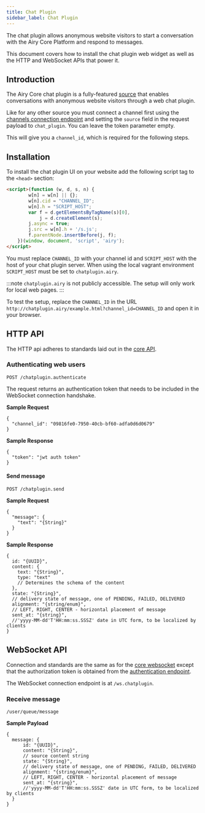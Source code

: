 ```yaml
---
title: Chat Plugin
sidebar_label: Chat Plugin
---
```


The chat plugin allows anonymous website visitors to start a conversation with 
the Airy Core Platform and respond to messages.

This document covers how to install the chat plugin web widget as well as the HTTP and WebSocket APIs that power it.  

## Introduction

The Airy Core chat plugin is a fully-featured [source](./glossary.md#source)
that enables conversations with anonymous website visitors through a web chat
plugin.

Like for any other source you must connect a channel first using the [channels
connection endpoint](api/http.md#connecting-channels) and setting the `source`
field in the request payload to `chat_plugin`. You can leave the token parameter
empty. 

This will give you a `channel_id`, which is required for the following steps.

## Installation

To install the chat plugin UI on your website add the following script tag to the `<head>` section:

```html
<script>(function (w, d, s, n) {
        w[n] = w[n] || {};
        w[n].cid = "CHANNEL_ID";
        w[n].h = "SCRIPT_HOST";
        var f = d.getElementsByTagName(s)[0],
            j = d.createElement(s);
        j.async = true;
        j.src = w[n].h + '/s.js';
        f.parentNode.insertBefore(j, f);
    })(window, document, 'script', 'airy');
</script>
```

You must replace `CHANNEL_ID` with your channel id and `SCRIPT_HOST` with the host of your chat plugin server.
When using the local vagrant environment `SCRIPT_HOST` must be set to `chatplugin.airy`. 

:::note
`chatplugin.airy` is not publicly accessible. The setup will only work for local web pages.
:::

To test the setup, replace the `CHANNEL_ID` in the URL `http://chatplugin.airy/example.html?channel_id=CHANNEL_ID`
and open it in your browser.

## HTTP API

The HTTP api adheres to standards laid out in the [core
API](api/http.md#introduction).

### Authenticating web users

`POST /chatplugin.authenticate`

The request returns an authentication token that needs to be included in the WebSocket connection handshake.

**Sample Request**

```json5
{
  "channel_id": "09816fe0-7950-40cb-bf60-adfa0d6d0679"
}
```

**Sample Response**

```json5
{
  "token": "jwt auth token"
}
```

#### Send message

`POST /chatplugin.send`

**Sample Request**

```json5
{
  "message": {
    "text": "{String}"
  }
}
```

**Sample Response**

```json5
{
  id: "{UUID}",
  content: {
    text: "{String}",
    type: "text"
    // Determines the schema of the content
  },
  state: "{String}",
  // delivery state of message, one of PENDING, FAILED, DELIVERED
  alignment: "{string/enum}",
  // LEFT, RIGHT, CENTER - horizontal placement of message
  sent_at: "{string}",
  //'yyyy-MM-dd'T'HH:mm:ss.SSSZ' date in UTC form, to be localized by clients
}
```

## WebSocket API

Connection and standards are the same as for the [core websocket](api/websocket.md)
except that the authorization token is obtained from the [authentication endpoint](#authenticating-web-users).

The WebSocket connection endpoint is at `/ws.chatplugin`. 

### Receive message

`/user/queue/message`

**Sample Payload**

```json5
{
  message: {
      id: "{UUID}",
      content: "{String}",
      // source content string
      state: "{String}",
      // delivery state of message, one of PENDING, FAILED, DELIVERED
      alignment: "{string/enum}",
      // LEFT, RIGHT, CENTER - horizontal placement of message
      sent_at: "{string}",
      //'yyyy-MM-dd'T'HH:mm:ss.SSSZ' date in UTC form, to be localized by clients
  }
}
```
